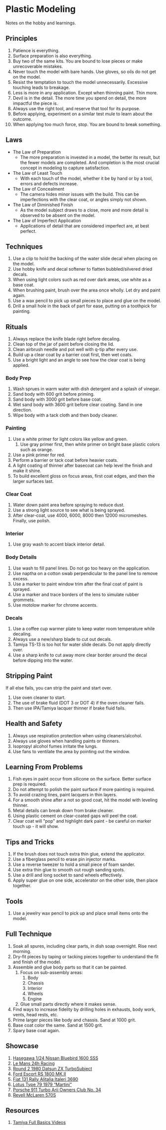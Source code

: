# Plastic Modeling

Notes on the hobby and learnings.

## Principles

1. Patience is everything.
1. Surface preparation is also everything.
1. Buy two of the same kits. You are bound to lose pieces or make unrecoverable mistakes.
1. Never touch the model with bare hands. Use gloves, so oils do not get on the model.
1. Resist the temptation to touch the model unnecessarily. Excessive touching leads to breakage.
1. Less is more in any application. Except when thinning paint. Thin more.
1. Devil is in the detail. The more time you spend on detail, the more impactful the piece is.
1. Always use the right tool, and reserve that tool for its purpose.
1. Before applying, experiment on a similar test mule to learn about the outcome.
1. When applying too much force, stop. You are bound to break something.

## Laws

* The Law of Preparation
    - The more preparation is invested in a model, the better its result, but the fewer models are completed. And completion is the most crucial concept in modeling to capture satisfaction.
* The Law of Least Touch
    - With each touch of the model, whether it be by hand or by a tool, errors and defects increase.
* The Law of Concealment
    - The camera hides minor issues with the build. This can be imperfections with the clear coat, or angles simply not shown.
* The Law of Diminished Finish
    - As the model subject draws to a close, more and more detail is observed to be absent on the model.
* The Law of Imperfect Application
    - Applications of detail that are considered imperfect are, at best perfect.

## Techniques

1. Use a clip to hold the backing of the water slide decal when placing on the model.
1. Use hobby knife and decal softener to flatten bubbled/silvered dried decals.
1. When using light colors such as red over dark areas, use white as a base coat.
1. When brushing paint, brush over the area once wholly. Let dry and paint again.
1. Use a wax pencil to pick up small pieces to place and glue on the model.
1. Drill a small hole in the back of part for ease, putting on a toothpick for painting.

## Rituals

1. Always replace the knife blade right before decaling.
1. Clean top of the jar of paint before closing the lid.
1. Clean airbrush needle and pot well with q-tip after every use.
1. Build up a clear coat by a barrier coat first, then wet coats.
1. Use a bright light and an angle to see how the clear coat is being applied.

### Body Prep

1. Wash sprues in warm water with dish detergent and a splash of vinegar.
1. Sand body with 600 grit before priming.
1. Sand body with 3000 grit before base coat.
1. Wet sand body with 3600 grit before clear coating. Sand in one direction.
1. Wipe body with a tack cloth and then body cleaner.

### Painting

1. Use a white primer for light colors like yellow and green.
    1. Use gray primer first, then white primer on bright base plastic colors such as orange.
1. Use a pink primer for red.
1. Perform a barrier or tack coat before heavier coats.
1. A light coating of thinner after basecoat can help level the finish and make it shine.
1. To build excellent gloss on focus areas, first coat edges, and then the larger surfaces last.

### Clear Coat

1. Water down paint area before spraying to reduce dust.
1. Use a strong light source to see what is being sprayed.
1. After clear-coat, use 4000, 6000, 8000 then 12000 micromeshes. Finally, use polish.

### Interior

1. Use gray wash to accent black interior detail.

### Body Details

1. Use wash to fill panel lines. Do not go too heavy on the application.
1. Use naptha on a cotton swab perpendicular to the panel line to remove excess.
1. Use a marker to paint window trim after the final coat of paint is sprayed.
1. Use a marker and trace borders of the lens to simulate rubber grommets.
1. Use motolow marker for chrome accents.

### Decals

1. Use a coffee cup warmer plate to keep water room temperature while decaling.
1. Always use a new/sharp blade to cut out decals.
1. Tamiya TS-13 is too hot for water slide decals. Do not apply directly over.
1. Use a sharp knife to cut away more clear border around the decal before dipping into the water.

## Stripping Paint

If all else fails, you can strip the paint and start over.

1. Use oven cleaner to start.
1. The use of brake fluid (DOT 3 or DOT 4) if the oven cleaner fails.
1. Then use IPA/Tamiya lacquer thinner if brake fluid fails.

## Health and Safety

1. Always use respiration protection when using cleaners/alcohol.
1. Always use gloves when handling paints or thinners.
1. Isopropyl alcohol fumes irritate the lungs.
1. Use fans to ventilate the area by pointing out the window.

## Learning From Problems

1. Fish eyes in paint occur from silicone on the surface. Better surface prep is required.
1. Do not attempt to polish the paint surface if more painting is required.
1. To avoid crazing lines, paint lacquers in thin layers.
1. For a smooth shine after a not so good coat, hit the model with leveling thinner.
1. Metal details can break down from brake cleaner.
1. Using plastic cement on clear-coated gaps will peel the coat.
1. Clear coat will "pop" and highlight dark paint - be careful on marker touch up - it will show.

## Tips and Tricks

1. If the brush does not touch extra thin glue, extend the applicator.
1. Use a fiberglass pencil to erase pin injector marks.
1. Use a reverse tweezer to hold a small piece of foam sander.
1. Use extra thin glue to smooth out rough sanding spots.
1. Use a drill and long socket to sand wheels effectively.
1. Apply super glue on one side, accelerator on the other side, then place together.

## Tools

1. Use a jewelry wax pencil to pick up and place small items onto the model.

## Full Technique

1. Soak all spures, including clear parts, in dish soap overnight. Rise next morning.
1. Dry-fit pieces by taping or tacking pieces together to understand the fit and finish of the model.
1. Assemble and glue body parts so that it can be painted.
    1. Focus on sub-assembly areas:
        1. Body
        1. Chassis
        1. Interior
        1. Wheels
        1. Engine
    1. Glue small parts directly where it makes sense.
1. Find ways to increase fidelity by drilling holes in exhausts, body work, vents, head rests, etc.
1. Prime larger pieces like body and chassis. Sand at 1000 grit.
1. Base coat color the same. Sand at 1500 grit.
1. Spary base coat again.

## Showcase

1. [Hasegawa 1/24 Nissan Bluebird 1600 SSS](https://scaledworld.net/hasegawa-1-24-nissan-bluebird-1600-sss-2018)
1. [Le Mans 24h Racing](https://scaledworld.net/le-mans-24h-racing-2018)
1. [Round 2 1980 Datsun ZX TurboSubject](https://scaledworld.net/round-2-1980-datsun-zx-turbosubject)
1. [Ford Escort RS 1800 MK.II](https://scaledworld.net/ford-escort-rs-1800-mk-ii-2020)
1. [Fiat 131 Rally Alitalia Italeri 3690](https://scaledworld.net/fiat-131-rally-alitalia-italeri-3690-2020)
1. [Lotus Type 79 1979 “Martini”](https://scaledworld.net/lotus-type-79-1979-martini-2020)
1. [Porsche 911 Turbo Arii Owners Club No. 34](https://scaledworld.net/porsche-911-turbo-arii-owners-club-no-34-2020)
1. [Revell McLaren 570S](https://scaledworld.net/revell-mclaren-570s-2021)

## Resources

1. [Tamiya Full Basics Videos](https://www.youtube.com/playlist?list=PLOMQIyFosrF3726_TfoIKF0uaujP-HsiD)
